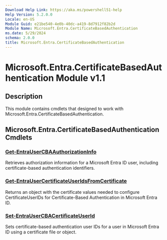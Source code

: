 ```yaml
---
Download Help Link: https://aka.ms/powershell51-help
Help Version: 5.2.0.0
Locale: en-US
Module Guid: e21be540-4e0b-40dc-a419-8d7912f82b2d
Module Name: Microsoft.Entra.CertificateBasedAuthentication
ms.date: 5/29/2024
schema: 2.0.0
title: Microsoft.Entra.CertificateBasedAuthentication
---
```

# Microsoft.Entra.CertificateBasedAuthentication Module v1.1

## Description

This module contains cmdlets that designed to work with Microsoft.Entra.CertificateBasedAuthentication.

## Microsoft.Entra.CertificateBasedAuthentication Cmdlets

### [Get-EntraUserCBAAuthorizationInfo](Get-EntraUserCBAAuthorizationInfo.md)

Retrieves authorization information for a Microsoft Entra ID user, including certificate-based authentication identifiers.

### [Get-EntraUserCertificateUserIdsFromCertificate](Get-EntraUserCertificateUserIdsFromCertificate.md)

Returns an object with the certificate values needed to configure CertificateUserIDs for Certificate-Based Authentication in Microsoft Entra ID.

### [Set-EntraUserCBACertificateUserId](Set-EntraUserCBACertificateUserId.md)

Sets certificate-based authentication user IDs for a user in Microsoft Entra ID using a certificate file or object.



